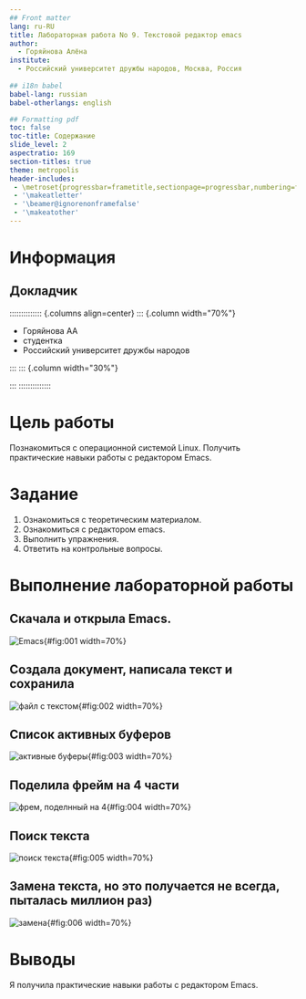 ```yaml
---
## Front matter
lang: ru-RU
title: Лабораторная работа No 9. Текстовой редактор emacs
author:
  - Горяйнова Алёна
institute:
  - Российский университет дружбы народов, Москва, Россия
  
## i18n babel
babel-lang: russian
babel-otherlangs: english

## Formatting pdf
toc: false
toc-title: Содержание
slide_level: 2
aspectratio: 169
section-titles: true
theme: metropolis
header-includes:
 - \metroset{progressbar=frametitle,sectionpage=progressbar,numbering=fraction}
 - '\makeatletter'
 - '\beamer@ignorenonframefalse'
 - '\makeatother'
---
```


# Информация

## Докладчик

:::::::::::::: {.columns align=center}
::: {.column width="70%"}

  * Горяйнова АА
  * студентка
  * Российский университет дружбы народов

:::
::: {.column width="30%"}


:::
::::::::::::::

# Цель работы

Познакомиться с операционной системой Linux. Получить практические навыки работы с редактором Emacs.

# Задание

1. Ознакомиться с теоретическим материалом.
2. Ознакомиться с редактором emacs.
3. Выполнить упражнения.
4. Ответить на контрольные вопросы.


# Выполнение лабораторной работы

## Скачала и открыла Emacs.

![Emacs](image/1.png){#fig:001 width=70%}

## Создала документ, написала текст и сохранила

![файл с текстом](image/2.png){#fig:002 width=70%}

## Список активных буферов

![активные буферы](image/3.png){#fig:003 width=70%}

## Поделила фрейм на 4 части 

![фрем, поделнный на 4](image/6.png){#fig:004 width=70%}

## Поиск текста

![поиск текста](image/7.png){#fig:005 width=70%}

## Замена текста, но это получается не всегда, пыталась миллион раз)

![замена](image/9.png){#fig:006 width=70%}



# Выводы

Я получила практические навыки работы с редактором Emacs.
